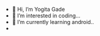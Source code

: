 - 👋 Hi, I’m Yogita Gade
- 👀 I’m interested in coding...
- 🌱 I’m currently learning android..
-
<!---
YogitaGade18/YogitaGade18 is a ✨ special ✨ repository because its `README.md` (this file) appears on your GitHub profile.
You can click the Preview link to take a look at your changes.
--->
